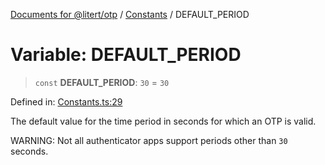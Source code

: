 [Documents for @litert/otp](../../index.md) / [Constants](../index.md) / DEFAULT\_PERIOD

# Variable: DEFAULT\_PERIOD

> `const` **DEFAULT\_PERIOD**: `30` = `30`

Defined in: [Constants.ts:29](https://github.com/litert/otp.js/blob/master/src/lib/Constants.ts#L29)

The default value for the time period in seconds for which an OTP is valid.

WARNING: Not all authenticator apps support periods other than `30` seconds.
